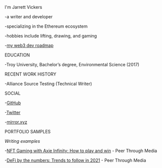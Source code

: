 I'm Jarrett Vickers

-a writer and developer

-specializing in the Ethereum ecosystem

-hobbies include lifting, drawing, and gaming

-[my web3 dev roadmap](https://mirror.xyz/0xEc34E9d4d6441aA7906e45c2eBBd95c22903F5ea/9nsCi-AIuPtaOpDPuSQdFSk3Wjz7xRCzSXygTaTg9qc)


EDUCATION

-Troy University, Bachelor’s degree, Environmental Science (2017)

RECENT WORK HISTORY

-Alliance Source Testing (Technical Writer)

SOCIAL

-[GitHub](https://github.com/JR-Vickers)

-[Twitter](https://twitter.com/0xVickers)

-[mirror.xyz](https://mirror.xyz/0xEc34E9d4d6441aA7906e45c2eBBd95c22903F5ea)

PORTFOLIO SAMPLES

*Writing examples*

-[NFT Gaming with Axie Infinity: How to play and win](https://peerthroughmedia.com/axie-infinity-nft-gaming-how-to-play/) - Peer Through Media

-[DeFi by the numbers: Trends to follow in 2021](https://peerthroughmedia.com/defi-by-the-numbers/) - Peer Through Media

